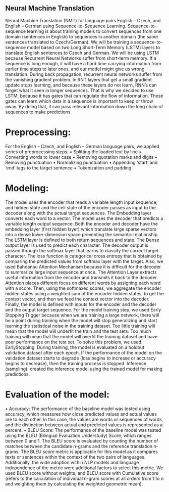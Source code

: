 ## Neural Machine Translation
Neural Machine Translation (NMT) for language pairs English – Czech, and English – German using Sequence-to-Sequence Learning. 
Sequence-to-sequence learning is about training models to convert sequences from one domain (sentences in English) to sequences in another domain (the same sentences translated to Czech/German). We will be training a sequence-to-sequence model based on two Long Short-Term Memory (LSTM) layers to translate English sentences to Czech and German. We will be using LSTM because Recurrent Neural Networks suffer from short-term memory. If a sequence is long enough, it will have a hard time carrying information from earlier time steps to later ones, and our model might give us wrong translation. During back propagation, recurrent neural networks suffer from the vanishing gradient problem. In RNT layers that get a small gradient update stops learning, and because these layers do not learn, RNN’s can forget what it seen in longer sequences. That is why we decided to use LSTM, because it has gates that can regulate the flow of information. These gates can learn which data in a sequence is important to keep or throw away. By doing that, it can pass relevant information down the long chain of sequences to make predictions


# Preprocessing: 
For the English – Czech, and English – German language pairs, we applied series of preprocessing steps:
•	Splitting the loaded text by line
•	Converting words to lower case
•	Removing quotation marks and digits
•	Removing punctuation
•	Normalizing punctuation
•	Appending ‘start’ and ‘end’ tags to the target sentence
•	Tokenization and padding
# Modeling: 
The model uses the encoder that reads a variable length input sequence, and hidden state and the cell state of the encoder passes as input to the decoder along with the actual target sequences. The Embedding layer converts each word to a vector. The model uses the decoder that predicts a variable length output sequence. Both the encoder and decoder have the embedding layer (first hidden layer) which translate large sparse vectors into a dense lower-dimension space preventing the semantic relationship. 
The LSTM layer is defined to both return sequences and state. The Dense output layer is used to predict each character. The decoder output is passed through the softmax layer that learns to classify the correct target character. The loss function is categorical cross entropy that is obtained by comparing the predicted values from softmax layer with the target. Also, we used Bahdanau Attention Mechanism because it is difficult for the decoder to summarize large input sequence at once. The Attention Layer extracts useful information from the encoder and transmits it back to the decoder. Attention places different focus on different words by assigning each word with a score. Then, using the softmaxed scores, we aggregate the encoder hidden states using a weighted sum of the encoder hidden states, to get the context vector, and then we feed the context vector into the decoder. Finally, the model is defined with inputs for the encoder and the decoder and the output target sequence. For the model training step, we used Early Stopping Trigger because when we are training a large network, there will be a point during training when the model will stop generalizing and start learning the statistical noise in the training dataset. Too little training will mean that the model will underfit the train and the test sets. Too much training will mean that the model will overfit the training dataset and have poor performance on the test set. To solve this problem, we used EarlyStopping.  During training, the model is evaluated on a holdout validation dataset after each epoch. If the performance of the model on the validation dataset starts to degrade (loss begins to increase or accuracy begins to decrease), then the training process is stopped.
Inference (sampling): created the inference model using the trained model for making predictions.
# Evaluation of the model: 
•	Accuracy: The performance of the baseline model was tested using accuracy, which measures how close predicted values and actual values are to each other.  In this case, the values are words or sequences of words, and the distinction between actual and predicted values is represented as a percent.
•	BLEU Score: The performance of the baseline model was tested using the BLEU (Bilingual Evaluation Understudy) Score, which ranges between 0 and 1. The BLEU score is evaluated by counting the number of matches between the candidate n-grams and the reference translation n-grams. The BLEU score metric is applicable for this model as it compares texts or sentences within the context of the two pairs of languages. Additionally, the wide adoption within NLP models and language independence of the metric were additional factors to select this metric.  We used BLEU score without weights, and BLEU score with Cumulative score (refers to the calculation of individual n-gram scores at all orders from 1 to n and weighting them by calculating the weighted geometric mean).

